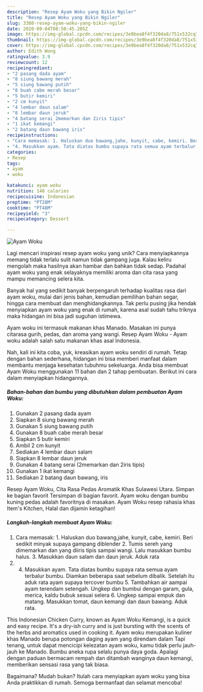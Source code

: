 ```yaml
---
description: "Resep Ayam Woku yang Bikin Ngiler"
title: "Resep Ayam Woku yang Bikin Ngiler"
slug: 3308-resep-ayam-woku-yang-bikin-ngiler
date: 2020-09-04T08:50:45.205Z
image: https://img-global.cpcdn.com/recipes/3e9bea8f4f320da8/751x532cq70/ayam-woku-foto-resep-utama.jpg
thumbnail: https://img-global.cpcdn.com/recipes/3e9bea8f4f320da8/751x532cq70/ayam-woku-foto-resep-utama.jpg
cover: https://img-global.cpcdn.com/recipes/3e9bea8f4f320da8/751x532cq70/ayam-woku-foto-resep-utama.jpg
author: Edith Wong
ratingvalue: 3.9
reviewcount: 12
recipeingredient:
- "2 pasang dada ayam"
- "8 siung bawang merah"
- "5 siung bawang putih"
- "8 buah cabe merah besar"
- "5 butir kemiri"
- "2 cm kunyit"
- "4 lembar daun salam"
- "8 lembar daun jeruk"
- "4 batang serai 2memarkan dan 2iris tipis"
- "1 ikat kemangi"
- "2 batang daun bawang iris"
recipeinstructions:
- "Cara memasak: 1. Haluskan duo bawang,jahe, kunyit, cabe, kemiri. Beri sedikit minyak supaya gampang diblender 2. Tumis sereh yang dimemarkan dan yang diiris tipis sampai wangi. Lalu masukkan bumbu halus. 3. Masukkan daun salam dan daun jeruk. Aduk rata"
- "4. Masukkan ayam. Tata diatas bumbu supaya rata semua ayam terbalur bumbu. Diamkan beberapa saat sebelum dibalik. Setelah itu aduk rata ayam supaya tercover bumbu 5. Tambahkan air aampai ayam terendam setengah. Ungkep dan bumbui dengan garam, gula, merica, kaldu bubuk sesuai selera 6. Ungkep sampai empuk dan matang. Masukkan tomat, daun kemangi dan daun bawang. Aduk rata."
categories:
- Resep
tags:
- ayam
- woku

katakunci: ayam woku 
nutrition: 148 calories
recipecuisine: Indonesian
preptime: "PT28M"
cooktime: "PT48M"
recipeyield: "3"
recipecategory: Dessert

---
```



![Ayam Woku](https://img-global.cpcdn.com/recipes/3e9bea8f4f320da8/751x532cq70/ayam-woku-foto-resep-utama.jpg)

Lagi mencari inspirasi resep ayam woku yang unik? Cara menyiapkannya memang tidak terlalu sulit namun tidak gampang juga. Kalau keliru mengolah maka hasilnya akan hambar dan bahkan tidak sedap. Padahal ayam woku yang enak selayaknya memiliki aroma dan cita rasa yang mampu memancing selera kita.

Banyak hal yang sedikit banyak berpengaruh terhadap kualitas rasa dari ayam woku, mulai dari jenis bahan, kemudian pemilihan bahan segar, hingga cara membuat dan menghidangkannya. Tak perlu pusing jika hendak menyiapkan ayam woku yang enak di rumah, karena asal sudah tahu triknya maka hidangan ini bisa jadi suguhan istimewa.

Ayam woku ini termasuk makanan khas Manado. Masakan ini punya citarasa gurih, pedas, dan aroma yang wangi. Resep Ayam Woku - Ayam woku adalah salah satu makanan khas asal Indonesia.


Nah, kali ini kita coba, yuk, kreasikan ayam woku sendiri di rumah. Tetap dengan bahan sederhana, hidangan ini bisa memberi manfaat dalam membantu menjaga kesehatan tubuhmu sekeluarga. Anda bisa membuat Ayam Woku menggunakan 11 bahan dan 2 tahap pembuatan. Berikut ini cara dalam menyiapkan hidangannya.

<!--inarticleads1-->

##### Bahan-bahan dan bumbu yang dibutuhkan dalam pembuatan Ayam Woku:

1. Gunakan 2 pasang dada ayam
1. Siapkan 8 siung bawang merah
1. Gunakan 5 siung bawang putih
1. Gunakan 8 buah cabe merah besar
1. Siapkan 5 butir kemiri
1. Ambil 2 cm kunyit
1. Sediakan 4 lembar daun salam
1. Siapkan 8 lembar daun jeruk
1. Gunakan 4 batang serai (2memarkan dan 2iris tipis)
1. Gunakan 1 ikat kemangi
1. Sediakan 2 batang daun bawang, iris


Resep Ayam Woku, Cita Rasa Pedas Aromatik Khas Sulawesi Utara. Simpan ke bagian favorit Tersimpan di bagian favorit. Ayam woku dengan bumbu kuning pedas adalah favoritnya di masakan. Ayam Woku resep rahasia khas Item&#39;s Kitchen, Halal dan dijamin ketagihan! 

<!--inarticleads2-->

##### Langkah-langkah membuat Ayam Woku:

1. Cara memasak: 1. Haluskan duo bawang,jahe, kunyit, cabe, kemiri. Beri sedikit minyak supaya gampang diblender 2. Tumis sereh yang dimemarkan dan yang diiris tipis sampai wangi. Lalu masukkan bumbu halus. 3. Masukkan daun salam dan daun jeruk. Aduk rata
1. 4. Masukkan ayam. Tata diatas bumbu supaya rata semua ayam terbalur bumbu. Diamkan beberapa saat sebelum dibalik. Setelah itu aduk rata ayam supaya tercover bumbu 5. Tambahkan air aampai ayam terendam setengah. Ungkep dan bumbui dengan garam, gula, merica, kaldu bubuk sesuai selera 6. Ungkep sampai empuk dan matang. Masukkan tomat, daun kemangi dan daun bawang. Aduk rata.


This Indonesian Chicken Curry, known as Ayam Woku Kemangi, is a quick and easy recipe. It&#39;s a dry-ish curry and is just bursting with the scents of the herbs and aromatics used in cooking it. Ayam woku merupakan kuliner khas Manado berupa potongan daging ayam yang direndam dalam Tapi tenang, untuk dapat mencicipi kelezatan ayam woku, kamu tidak perlu jauh-jauh ke Manado. Bumbu aneka rupa selalu punya daya goda. Apalagi dengan paduan bermacam rempah dan ditambah wanginya daun kemangi, memberikan sensasi rasa yang tak biasa. 

Bagaimana? Mudah bukan? Itulah cara menyiapkan ayam woku yang bisa Anda praktikkan di rumah. Semoga bermanfaat dan selamat mencoba!
